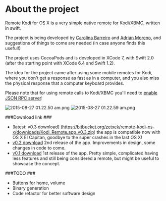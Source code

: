 # About the project #

Remote Kodi for OS X is a very simple native remote for Kodi/XBMC, written in swift.

The project is being developed by [Carolina Barreiro](https://twitter.com/droideca) and [Adrián Moreno](https://twitter.com/zetxek), and suggestions of things to come are needed (in case anyone finds this useful!)

The project uses CocoaPods and is developed in XCode 7, with Swift 2.0 (after the starting point with XCode 6.4 and Swift 1.2).

The idea for the project came after using some mobile remotes for Kodi, where you don't get a response as fast as in a computer, and you also miss the physical response that a computer keyboard provides.

Please note that for using remote calls to Kodi/XBMC you'll need to [enable JSON RPC server](http://kodi.wiki/view/JSON-RPC_API#Enabling_JSON-RPC)!

![2015-08-27 01.22.50 am.png](https://bitbucket.org/repo/d9xzL8/images/4192496449-2015-08-27%2001.22.50%20am.png)
![2015-08-27 01.22.59 am.png](https://bitbucket.org/repo/d9xzL8/images/2359747551-2015-08-27%2001.22.59%20am.png)

###Download link ###

- [latest: v0.3 download] (https://bitbucket.org/zetxek/remote-kodi-os-x/downloads/Kodi_Remote.app_v0.3.zip) the app is compatible now with OS X El Capitan, goodbye to the super crashes in the last OS X!
- [v0.2 download](https://bitbucket.org/zetxek/remote-kodi-os-x/downloads/Kodi_Remote.app_v0.2.zip) 2nd release of the app. Improvements in design, some changes in code to come.
- [v0.1 download](https://bitbucket.org/zetxek/remote-kodi-os-x/src/1a2bec5a9cb2ac86e6cf91dd997eb552ee1ef6cb/Releases/Kodi_Remote_v0.1-dev.zip?at=master) 1st release of the app. Pretty simple, complicated having less features and still being considered a remote, but might be useful to showcase the concept.


###TODO ###

* Buttons for home, volume
* Binary generation
* Code refactor for better software design